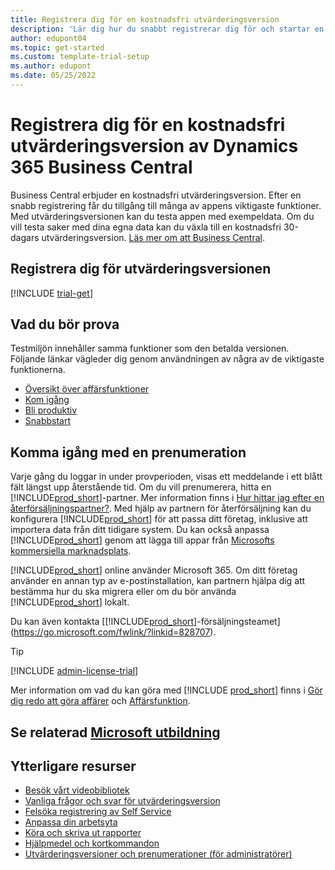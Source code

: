 ```yaml
---
title: Registrera dig för en kostnadsfri utvärderingsversion
description: 'Lär dig hur du snabbt registrerar dig för och startar en kostnadsfri utvärderingsversion av Dynamics 365 Business Central. Utforska appen genom guidningar och videor, och hitta ytterligare utbildningsresurser.'
author: edupont04
ms.topic: get-started
ms.custom: template-trial-setup
ms.author: edupont
ms.date: 05/25/2022
---
```


# <a name="sign-up-for-a-free-dynamics-365-business-central-trial"></a>Registrera dig för en kostnadsfri utvärderingsversion av Dynamics 365 Business Central

Business Central erbjuder en kostnadsfri utvärderingsversion. Efter en snabb registrering får du tillgång till många av appens viktigaste funktioner. Med utvärderingsversionen kan du testa appen med exempeldata. Om du vill testa saker med dina egna data kan du växla till en kostnadsfri 30-dagars utvärderingsversion. [Läs mer om att Business Central](across-business-functionality.md).  

## <a name="to-sign-up-for-the-trial"></a>Registrera dig för utvärderingsversionen

[!INCLUDE [trial-get](includes/trial-get.md)]

## <a name="what-to-try"></a>Vad du bör prova

Testmiljön innehåller samma funktioner som den betalda versionen. Följande länkar vägleder dig genom användningen av några av de viktigaste funktionerna.

- [Översikt över affärsfunktioner](across-business-functionality.md)  
- [Kom igång](ui-get-ready-business.md#get-started)  
- [Bli produktiv](ui-work-product.md)  
- [Snabbstart](quick-start-business-central.md)  

## <a name="get-started-with-a-subscription"></a>Komma igång med en prenumeration

Varje gång du loggar in under provperioden, visas ett meddelande i ett blått fält längst upp återstående tid. Om du vill prenumerera, hitta en [!INCLUDE[prod_short](includes/prod_short.md)]-partner. Mer information finns i [Hur hittar jag efter en återförsäljningspartner?](/dynamics365/business-central/across-faq#how-do-i-find-a-reselling-partner). Med hjälp av partnern för återförsäljning kan du konfigurera [!INCLUDE[prod_short](includes/prod_short.md)] för att passa ditt företag, inklusive att importera data från ditt tidigare system. Du kan också anpassa [!INCLUDE[prod_short](includes/prod_short.md)] genom att lägga till appar från [Microsofts kommersiella marknadsplats](https://go.microsoft.com/fwlink/?linkid=2081646).  

[!INCLUDE[prod_short](includes/prod_short.md)] online använder Microsoft 365. Om ditt företag använder en annan typ av e-postinstallation, kan partnern hjälpa dig att bestämma hur du ska migrera eller om du bör använda [!INCLUDE[prod_short](includes/prod_short.md)] lokalt.  

Du kan även kontakta [[!INCLUDE[prod_short](includes/prod_short.md)]-försäljningsteamet](https://go.microsoft.com/fwlink/?linkid=828707).  

> [!TIP]
> [!INCLUDE [admin-license-trial](includes/admin-license-trial.md)]

Mer information om vad du kan göra med [!INCLUDE [prod_short](includes/prod_short.md)] finns i [Gör dig redo att göra affärer](ui-get-ready-business.md) och [Affärsfunktion](across-business-functionality.md).  

## <a name="see-related-microsoft-training"></a>Se relaterad [Microsoft utbildning](/training/modules/trial-dynamics-365-business-central/)

## <a name="additional-resources"></a>Ytterligare resurser

- [Besök vårt videobibliotek](across-videos.md)  
- [Vanliga frågor och svar för utvärderingsversion](trial-faq.md)  
- [Felsöka registrering av Self Service](ui-troubleshoot-self-signup.md)  
- [Anpassa din arbetsyta](ui-personalization-user.md)  
- [Köra och skriva ut rapporter](ui-work-report.md)  
- [Hjälpmedel och kortkommandon](ui-accessibility.md)  
- [Utvärderingsversioner och prenumerationer (för administratörer)](/dynamics365/business-central/dev-itpro/administration/trials-subscriptions)  
